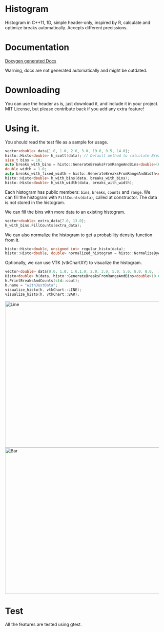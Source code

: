 # Histogram
Histogram in C++11, 1D, simple header-only, inspired by R, calculate and optimize breaks automatically. Accepts different precissions.
# Documentation

<!-- [Doxygen generated Docs](http://phcerdan.github.io/histo-header/docs/html/index.html) -->
[Doxygen generated Docs](http://phcerdan.github.io/histogram/docs/html/index.html)

Warning, docs are not generated automatically and might be outdated.

# Downloading
You can use the header as is, just download it, and include it in your project.
MIT License, but please contribute back if you add any extra feature!

# Using it.
You should read the test file as a sample for usage.
```cpp
vector<double> data{1.0, 1.0, 2.0, 3.0, 19.0, 0.5, 14.0};
histo::Histo<double> h_scott(data); // Default method to calculate Breaks.
size_t bins = 10;
auto breaks_with_bins = histo::GenerateBreaksFromRangeAndBins<double>(0.0, 20.0, bins);
double width = 1.0;
auto breaks_with_fixed_width = histo::GenerateBreaksFromRangeAndWidth<double>(0.0, 20.0, width);
histo::Histo<double> h_with_bins(data, breaks_with_bins);
histo::Histo<double> h_with_width(data, breaks_with_width);
```

Each histogram has public members: `bins`, `breaks`, `counts` and `range`.
We can fill the histogram with `FillCounts(data)`, called at constructor.
The data is not stored in the histogram.

We can fill the bins with more data to an existing histogram.
```cpp
vector<double> extra_data{7.0, 13.0};
h_with_bins.FillCounts(extra_data);
```

We can also normalize the histogram to get a probability density function from it.

```cpp
histo::Histo<double, unsigned int> regular_histo(data);
histo::Histo<double, double> normalized_histogram = histo::NormalizeByArea(regular_histo);
```

Optionally, we can use VTK (vtkChartXY) to visualize the histogram.

```cpp
vector<double> data{0.0, 1.0, 1.0,1.0, 2.0, 3.0, 5.0, 5.0, 8.0, 8.0,  12.0};
Histo<double> h(data, histo::GenerateBreaksFromRangeAndBins<double>(0.0,15.0, 5));
h.PrintBreaksAndCounts(std::cout);
h.name = "withJustData";
visualize_histo(h, vtkChart::LINE);
visualize_histo(h, vtkChart::BAR);
```


<img src="https://github.com/phcerdan/histogram/blob/gh-pages/readme_images/just_data_line.png" alt="Line" width="640" height="480">
<img src="https://github.com/phcerdan/histogram/blob/gh-pages/readme_images/bar_just_data.png" alt="Bar" width="640" height="480">

# Test
All the features are tested using gtest.
